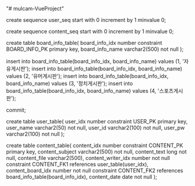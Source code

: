 "# mulcam-VueProject" 


create sequence user_seq
start with 0
increment by 1
minvalue 0;

create sequence content_seq
start with 0
increment by 1
minvalue 0;

create table board_info_table(
	board_info_idx number constraint BOARD_INFO_PK primary key,
	board_info_name varchar2(500) not null
);

insert into board_info_table(board_info_idx, board_info_name) values (1, '자유게시판');
insert into board_info_table(board_info_idx, board_info_name) values (2, '유머게시판');
insert into board_info_table(board_info_idx, board_info_name) values (3, '정치게시판');
insert into board_info_table(board_info_idx, board_info_name) values (4, '스포츠게시판');

commit;

create table user_table(
	user_idx number constraint USER_PK primary key,
	user_name varchar2(50) not null,
	user_id varchar2(100) not null,
	user_pw varchar2(100) not null
);

create table content_table(
	content_idx number constraint CONTENT_PK primary key,
	content_subject varchar2(500) not null,
	content_text long not null,
	content_file varchar2(500),
	content_writer_idx number not null
	                   constraint CONTENT_FK1 references user_table(user_idx),
	content_board_idx number not null
	                  constraint CONTENT_FK2 references board_info_table(board_info_idx),
	content_date date not null
);
